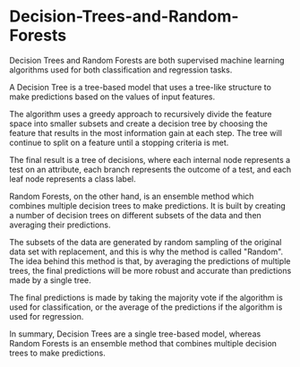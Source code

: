 # Decision-Trees-and-Random-Forests

Decision Trees and Random Forests are both supervised machine learning algorithms used for both classification and regression tasks.

A Decision Tree is a tree-based model that uses a tree-like structure to make predictions based on the values of input features. 

The algorithm uses a greedy approach to recursively divide the feature space into smaller subsets and create a decision tree by choosing the feature that results in the most information gain at each step. The tree will continue to split on a feature until a stopping criteria is met.

The final result is a tree of decisions, where each internal node represents a test on an attribute, each branch represents the outcome of a test, and each leaf node represents a class label.

Random Forests, on the other hand, is an ensemble method which combines multiple decision trees to make predictions. It is built by creating a number of decision trees on different subsets of the data and then averaging their predictions. 

The subsets of the data are generated by random sampling of the original data set with replacement, and this is why the method is called "Random". The idea behind this method is that, by averaging the predictions of multiple trees, the final predictions will be more robust and accurate than predictions made by a single tree. 

The final predictions is made by taking the majority vote if the algorithm is used for classification, or the average of the predictions if the algorithm is used for regression.

In summary, Decision Trees are a single tree-based model, whereas Random Forests is an ensemble method that combines multiple decision trees to make predictions.
